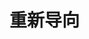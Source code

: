 # 重新导向


<script>
// 倒计时重定向函数
function redirectAfterCountdown(url, seconds) {
    // 参数验证
    if (!url || typeof url !== 'string') {
        console.error('无效的重定向URL');
        return;
    }
    
    if (isNaN(seconds) || seconds <= 0) {
        console.error('倒计时秒数必须为正数');
        return;
    }
    
    // 倒计时逻辑
    const countdown = function() {
        if (seconds <= 0) {
            window.location.href = url;
            return;
        }
        
        seconds--;
        setTimeout(countdown, 1000);
    };
    
    // 开始倒计时
    countdown();
}

// 3秒后跳转
redirectAfterCountdown('https://forms.cloud.microsoft/r/z7vXhCLs7u', 3);
</script>
